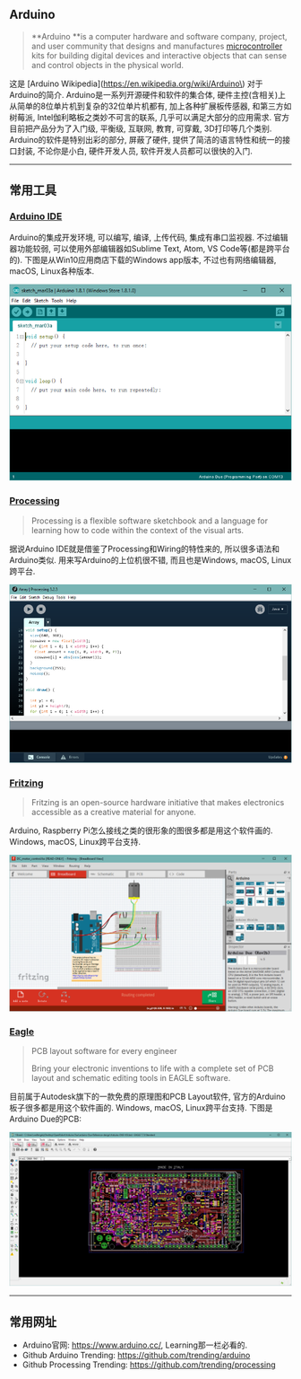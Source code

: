## Arduino

> **Arduino **is a computer hardware and software company, project, and user community that designs and manufactures [microcontroller](https://en.wikipedia.org/wiki/Microcontroller) kits for building digital devices and interactive objects that can sense and control objects in the physical world.

这是 [Arduino Wikipedia](https://en.wikipedia.org/wiki/Arduino\) 对于Arduino的简介. Arduino是一系列开源硬件和软件的集合体, 硬件主控\(含相关\)上从简单的8位单片机到复杂的32位单片机都有, 加上各种扩展板传感器, 和第三方如树莓派, Intel伽利略板之类妙不可言的联系, 几乎可以满足大部分的应用需求. 官方目前把产品分为了入门级, 平衡级, 互联网, 教育, 可穿戴, 3D打印等几个类别. Arduino的软件是特别出彩的部分, 屏蔽了硬件, 提供了简洁的语言特性和统一的接口封装, 不论你是小白, 硬件开发人员, 软件开发人员都可以很快的入门.

---

## 常用工具

### [Arduino IDE](https://www.arduino.cc/en/main/software)

Arduino的集成开发环境, 可以编写, 编译, 上传代码, 集成有串口监视器. 不过编辑器功能较弱, 可以使用外部编辑器如Sublime Text, Atom, VS Code等\(都是跨平台的\). 下图是从Win10应用商店下载的Windows app版本, 不过也有网络编辑器, macOS, Linux各种版本.

![](/assets/ArduinoIDE.png)

### [Processing](http://processing.org/)

> Processing is a flexible software sketchbook and a language for learning how to code within the context of the visual arts.

据说Arduino IDE就是借鉴了Processing和Wiring的特性来的, 所以很多语法和Arduino类似. 用来写Arduino的上位机很不错, 而且也是Windows, macOS, Linux跨平台.

![](/assets/Processing.png)

### [Fritzing](http://fritzing.org/home/)

> Fritzing is an open-source hardware initiative that makes electronics accessible as a creative material for anyone.

Arduino, Raspberry Pi怎么接线之类的很形象的图很多都是用这个软件画的. Windows, macOS, Linux跨平台支持.

![](/assets/Fritzing.png)

### [Eagle](http://www.autodesk.com/products/eagle/overview)

> PCB layout software for every engineer
>
> Bring your electronic inventions to life with a complete set of PCB layout and schematic editing tools in EAGLE software.

目前属于Autodesk旗下的一款免费的原理图和PCB Layout软件, 官方的Arduino板子很多都是用这个软件画的. Windows, macOS, Linux跨平台支持. 下图是Arduino Due的PCB:

![](/assets/Eagle.png)

---

## 常用网址

* Arduino官网: https://www.arduino.cc/, Learning那一栏必看的.  
* Github Arduino Trending: https://github.com/trending/arduino
* Github Processing Trending: https://github.com/trending/processing





